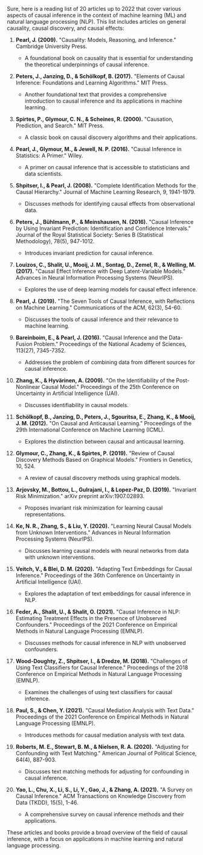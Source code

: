 Sure, here is a reading list of 20 articles up to 2022 that cover various aspects of causal inference in the context of machine learning (ML) and natural language processing (NLP). This list includes articles on general causality, causal discovery, and causal effects:

1. **Pearl, J. (2009).** "Causality: Models, Reasoning, and Inference." Cambridge University Press.
   - A foundational book on causality that is essential for understanding the theoretical underpinnings of causal inference.

2. **Peters, J., Janzing, D., & Schölkopf, B. (2017).** "Elements of Causal Inference: Foundations and Learning Algorithms." MIT Press.
   - Another foundational text that provides a comprehensive introduction to causal inference and its applications in machine learning.

3. **Spirtes, P., Glymour, C. N., & Scheines, R. (2000).** "Causation, Prediction, and Search." MIT Press.
   - A classic book on causal discovery algorithms and their applications.

4. **Pearl, J., Glymour, M., & Jewell, N. P. (2016).** "Causal Inference in Statistics: A Primer." Wiley.
   - A primer on causal inference that is accessible to statisticians and data scientists.

5. **Shpitser, I., & Pearl, J. (2008).** "Complete Identification Methods for the Causal Hierarchy." Journal of Machine Learning Research, 9, 1941-1979.
   - Discusses methods for identifying causal effects from observational data.

6. **Peters, J., Bühlmann, P., & Meinshausen, N. (2016).** "Causal Inference by Using Invariant Prediction: Identification and Confidence Intervals." Journal of the Royal Statistical Society: Series B (Statistical Methodology), 78(5), 947-1012.
   - Introduces invariant prediction for causal inference.

7. **Louizos, C., Shalit, U., Mooij, J. M., Sontag, D., Zemel, R., & Welling, M. (2017).** "Causal Effect Inference with Deep Latent-Variable Models." Advances in Neural Information Processing Systems (NeurIPS).
   - Explores the use of deep learning models for causal effect inference.

8. **Pearl, J. (2019).** "The Seven Tools of Causal Inference, with Reflections on Machine Learning." Communications of the ACM, 62(3), 54-60.
   - Discusses the tools of causal inference and their relevance to machine learning.

9. **Bareinboim, E., & Pearl, J. (2016).** "Causal Inference and the Data-Fusion Problem." Proceedings of the National Academy of Sciences, 113(27), 7345-7352.
   - Addresses the problem of combining data from different sources for causal inference.

10. **Zhang, K., & Hyvärinen, A. (2009).** "On the Identifiability of the Post-Nonlinear Causal Model." Proceedings of the 25th Conference on Uncertainty in Artificial Intelligence (UAI).
    - Discusses identifiability in causal models.

11. **Schölkopf, B., Janzing, D., Peters, J., Sgouritsa, E., Zhang, K., & Mooij, J. M. (2012).** "On Causal and Anticausal Learning." Proceedings of the 29th International Conference on Machine Learning (ICML).
    - Explores the distinction between causal and anticausal learning.

12. **Glymour, C., Zhang, K., & Spirtes, P. (2019).** "Review of Causal Discovery Methods Based on Graphical Models." Frontiers in Genetics, 10, 524.
    - A review of causal discovery methods using graphical models.

13. **Arjovsky, M., Bottou, L., Gulrajani, I., & Lopez-Paz, D. (2019).** "Invariant Risk Minimization." arXiv preprint arXiv:1907.02893.
    - Proposes invariant risk minimization for learning causal representations.

14. **Ke, N. R., Zhang, S., & Liu, Y. (2020).** "Learning Neural Causal Models from Unknown Interventions." Advances in Neural Information Processing Systems (NeurIPS).
    - Discusses learning causal models with neural networks from data with unknown interventions.

15. **Veitch, V., & Blei, D. M. (2020).** "Adapting Text Embeddings for Causal Inference." Proceedings of the 36th Conference on Uncertainty in Artificial Intelligence (UAI).
    - Explores the adaptation of text embeddings for causal inference in NLP.

16. **Feder, A., Shalit, U., & Shalit, O. (2021).** "Causal Inference in NLP: Estimating Treatment Effects in the Presence of Unobserved Confounders." Proceedings of the 2021 Conference on Empirical Methods in Natural Language Processing (EMNLP).
    - Discusses methods for causal inference in NLP with unobserved confounders.

17. **Wood-Doughty, Z., Shpitser, I., & Dredze, M. (2018).** "Challenges of Using Text Classifiers for Causal Inference." Proceedings of the 2018 Conference on Empirical Methods in Natural Language Processing (EMNLP).
    - Examines the challenges of using text classifiers for causal inference.

18. **Paul, S., & Chen, Y. (2021).** "Causal Mediation Analysis with Text Data." Proceedings of the 2021 Conference on Empirical Methods in Natural Language Processing (EMNLP).
    - Introduces methods for causal mediation analysis with text data.

19. **Roberts, M. E., Stewart, B. M., & Nielsen, R. A. (2020).** "Adjusting for Confounding with Text Matching." American Journal of Political Science, 64(4), 887-903.
    - Discusses text matching methods for adjusting for confounding in causal inference.

20. **Yao, L., Chu, X., Li, S., Li, Y., Gao, J., & Zhang, A. (2021).** "A Survey on Causal Inference." ACM Transactions on Knowledge Discovery from Data (TKDD), 15(5), 1-46.
    - A comprehensive survey on causal inference methods and their applications.

These articles and books provide a broad overview of the field of causal inference, with a focus on applications in machine learning and natural language processing.